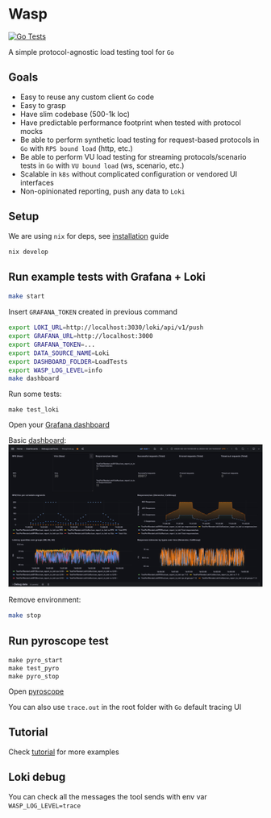 # Wasp

[![Go Tests](https://github.com/smartcontractkit/wasp/actions/workflows/test.yml/badge.svg)](https://github.com/smartcontractkit/wasp/actions/workflows/test.yml)

A simple protocol-agnostic load testing tool for `Go`

## Goals
- Easy to reuse any custom client `Go` code
- Easy to grasp
- Have slim codebase (500-1k loc)
- Have predictable performance footprint when tested with protocol mocks
- Be able to perform synthetic load testing for request-based protocols in `Go` with `RPS bound load` (http, etc.)
- Be able to perform VU load testing for streaming protocols/scenario tests in `Go` with `VU bound load` (ws, scenario, etc.)
- Scalable in `k8s` without complicated configuration or vendored UI interfaces
- Non-opinionated reporting, push any data to `Loki`
## Setup
We are using `nix` for deps, see [installation](https://nixos.org/manual/nix/stable/installation/installation.html) guide
```bash
nix develop
```

## Run example tests with Grafana + Loki
```bash
make start
```
Insert `GRAFANA_TOKEN` created in previous command
```bash
export LOKI_URL=http://localhost:3030/loki/api/v1/push
export GRAFANA_URL=http://localhost:3000
export GRAFANA_TOKEN=...
export DATA_SOURCE_NAME=Loki
export DASHBOARD_FOLDER=LoadTests
export WASP_LOG_LEVEL=info
make dashboard
```
Run some tests:
```
make test_loki
```
Open your [Grafana dashboard](http://localhost:3000/d/wasp/wasp-load-generator?orgId=1&refresh=5s)

Basic [dashboard](dashboard/dashboard.go):
![dashboard_img](docs/dashboard_basic.png)

Remove environment:
```bash
make stop
```

## Run pyroscope test
```
make pyro_start
make test_pyro
make pyro_stop
```
Open [pyroscope](http://localhost:4040/)

You can also use `trace.out` in the root folder with `Go` default tracing UI

## Tutorial
Check [tutorial](./TUTORIAL.md) for more examples

## Loki debug
You can check all the messages the tool sends with env var `WASP_LOG_LEVEL=trace`